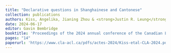 ```yaml
---
title: "Declarative questions in Shanghainese and Cantonese"
collection: publications
authors: Kiss, Angelika, Jianing Zhou & <strong>Justin R. Leung</strong>
date: 2024-06-17
editor: Gavin Bembridge
booktitle: 'Proceedings of the 2024 annual conference of the Canadian Linguistic Association'
pages: "14"
paperurl: 'https://www.cla-acl.ca/pdfs/actes-2024/Kiss-etal-CLA-2024.pdf'
---
```

